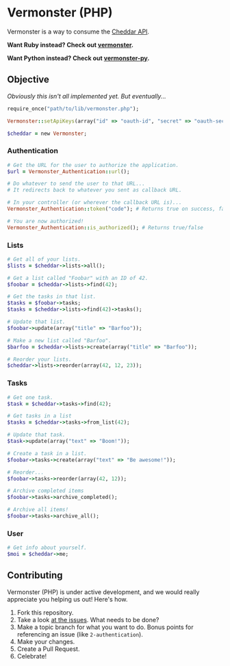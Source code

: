 # Vermonster (PHP)

Vermonster is a way to consume the [Cheddar API](https://cheddarapp.com/developer).

**Want Ruby instead? Check out [vermonster](https://github.com/eturk/vermonster).**

**Want Python instead? Check out [vermonster-py](https://github.com/jpennell/vermonster-py).**

## Objective

*Obviously this isn't all implemented yet. But eventually...*

```ruby
require_once("path/to/lib/vermonster.php");

Vermonster::setApiKeys(array("id" => "oauth-id", "secret" => "oauth-secret"));

$cheddar = new Vermonster;
```


### Authentication

```ruby
# Get the URL for the user to authorize the application.
$url = Vermonster_Authentication::url();

# Do whatever to send the user to that URL...
# It redirects back to whatever you sent as callback URL.

# In your controller (or wherever the callback URL is)...
Vermonster_Authentication::token("code"); # Returns true on success, false on failure

# You are now authorized!
Vermonster_Authentication::is_authorized(); # Returns true/false
```


### Lists

```ruby
# Get all of your lists.
$lists = $cheddar->lists->all();

# Get a list called "Foobar" with an ID of 42.
$foobar = $cheddar->lists->find(42);

# Get the tasks in that list.
$tasks = $foobar->tasks;
$tasks = $cheddar->lists->find(42)->tasks();

# Update that list.
$foobar->update(array("title" => "Barfoo"));

# Make a new list called "Barfoo".
$barfoo = $cheddar->lists->create(array("title" => "Barfoo"));

# Reorder your lists.
$cheddar->lists->reorder(array(42, 12, 23));
```


### Tasks

```ruby
# Get one task.
$task = $cheddar->tasks->find(42);

# Get tasks in a list
$tasks = $cheddar->tasks->from_list(42);

# Update that task.
$task->update(array("text" => "Boom!"));

# Create a task in a list.
$foobar->tasks->create(array("text" => "Be awesome!"));

# Reorder...
$foobar->tasks->reorder(array(42, 12));

# Archive completed items
$foobar->tasks->archive_completed();

# Archive all items!
$foobar->tasks->archive_all();
```


### User

```ruby
# Get info about yourself.
$moi = $cheddar->me;
```

## Contributing

Vermonster (PHP) is under active development, and we would really appreciate you helping us out! Here's how.

1. Fork this repository.
2. Take a look [at the issues](https://github.com/johnathancroom/vermonster-php/issues). What needs to be done?
3. Make a topic branch for what you want to do. Bonus points for referencing an issue (like `2-authentication`).
4. Make your changes.
5. Create a Pull Request.
6. Celebrate!